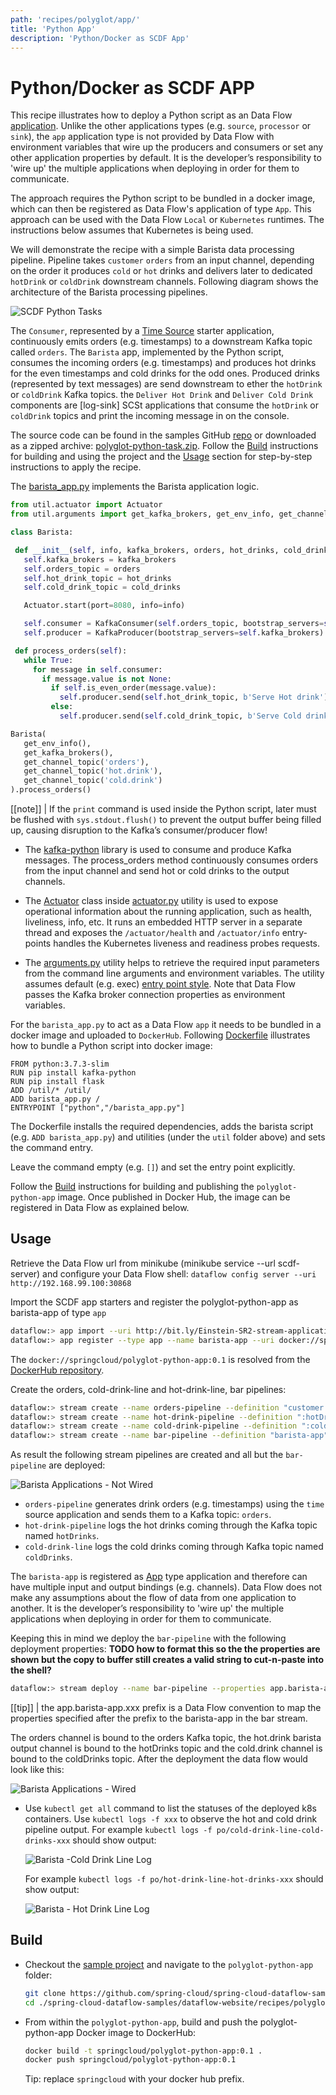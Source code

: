 ```yaml
---
path: 'recipes/polyglot/app/'
title: 'Python App'
description: 'Python/Docker as SCDF App'
---
```


# Python/Docker as SCDF APP

This recipe illustrates how to deploy a Python script as an Data Flow [application](http://docs.spring.io/spring-cloud-dataflow/docs/%scdf-version-latest%/reference/htmlsingle/#spring-cloud-dataflow-stream-app-dsl).
Unlike the other applications types (e.g. `source`, `processor` or `sink`), the `app` application type is not provided by Data Flow with environment variables that wire up the producers and consumers or set any other application properties by default. It is the developer’s responsibility to 'wire up' the multiple applications when deploying in order for them to communicate.

The approach requires the Python script to be bundled in a docker image, which can then be registered as Data Flow's application of type `App`.
This approach can be used with the Data Flow `Local` or `Kubernetes` runtimes. The instructions below assumes that Kubernetes is being used.

We will demonstrate the recipe with a simple Barista data processing pipeline. Pipeline takes `customer` `orders` from an input channel, depending on the order it produces `cold` or `hot` drinks and delivers later to dedicated `hotDrink` or `coldDrink` downstream channels.
Following diagram shows the architecture of the Barista processing pipelines.

![SCDF Python Tasks](images/polyglot-python-app-architecture.png)

The `Consumer`, represented by a [Time Source](https://docs.spring.io/spring-cloud-stream-app-starters/docs/%streaming-apps-latest%/reference/htmlsingle/#spring-cloud-stream-modules-time-source) starter application, continuously emits orders (e.g. timestamps) to a downstream Kafka topic called `orders`. The `Barista` app, implemented by the Python script, consumes the incoming orders (e.g. timestamps) and produces hot drinks for the even timestamps and cold drinks for the odd ones. Produced drinks (represented by text messages) are send downstream to ether the `hotDrink` or `coldDrink` Kafka topics.
the `Deliver Hot Drink` and `Deliver Cold Drink` components are [log-sink] SCSt applications that consume the `hotDrink` or `coldDrink` topics and print the incoming message in on the console.

<!--TIP-->

The source code can be found in the samples GitHub [repo](https://github.com/spring-cloud/spring-cloud-dataflow-samples/tree/master/dataflow-website/recipes/polyglot/polyglot-python-app) or downloaded as a zipped archive: [polyglot-python-task.zip](https://github.com/spring-cloud/spring-cloud-dataflow-samples/raw/master/dataflow-website/recipes/polyglot/polyglot-python-app.zip). Follow the [Build](#build) instructions for building and using the project and the [Usage](#usage) section for step-by-step instructions to apply the recipe.

<!--END_TIP-->

The [barista_app.py](https://github.com/spring-cloud/spring-cloud-dataflow-samples/blob/master/dataflow-website/recipes/polyglot/polyglot-python-app/barista_app.py) implements the Barista application logic.

```python
from util.actuator import Actuator
from util.arguments import get_kafka_brokers, get_env_info, get_channel_topic

class Barista:

 def __init__(self, info, kafka_brokers, orders, hot_drinks, cold_drinks):
   self.kafka_brokers = kafka_brokers
   self.orders_topic = orders
   self.hot_drink_topic = hot_drinks
   self.cold_drink_topic = cold_drinks

   Actuator.start(port=8080, info=info)

   self.consumer = KafkaConsumer(self.orders_topic, bootstrap_servers=self.kafka_brokers)
   self.producer = KafkaProducer(bootstrap_servers=self.kafka_brokers)

 def process_orders(self):
   while True:
     for message in self.consumer:
       if message.value is not None:
         if self.is_even_order(message.value):
           self.producer.send(self.hot_drink_topic, b'Serve Hot drink')
         else:
           self.producer.send(self.cold_drink_topic, b'Serve Cold drink')

Barista(
   get_env_info(),
   get_kafka_brokers(),
   get_channel_topic('orders'),
   get_channel_topic('hot.drink'),
   get_channel_topic('cold.drink')
).process_orders()

```

[[note]]
| If the `print` command is used inside the Python script, later must be flushed with `sys.stdout.flush()` to prevent the output buffer being filled up, causing disruption to the Kafka’s consumer/producer flow!

- The [kafka-python](https://github.com/dpkp/kafka-python) library is used to consume and produce Kafka messages. The process_orders method continuously consumes orders from the input channel and send hot or cold drinks to the output channels.

- The [Actuator](https://github.com/spring-cloud/spring-cloud-dataflow-samples/blob/master/dataflow-website/recipes/polyglot/polyglot-python-app/util/actuator.py#L7) class inside [actuator.py](https://github.com/spring-cloud/spring-cloud-dataflow-samples/blob/master/dataflow-website/recipes/polyglot/polyglot-python-app/util/actuator.py) utility is used to expose operational information about the running application, such as health, liveliness, info, etc.
  It runs an embedded HTTP server in a separate thread and exposes the `/actuator/health` and `/actuator/info` entry-points handles the Kubernetes liveness and readiness probes requests.

- The [arguments.py](https://github.com/spring-cloud/spring-cloud-dataflow-samples/blob/master/dataflow-website/recipes/polyglot/polyglot-python-app/util/arguments.py) utility helps to retrieve the required input parameters from the command line arguments and environment variables.
  The utility assumes default (e.g. exec) [entry point style](http://docs.spring.io/spring-cloud-dataflow/docs/%scdf-version-latest%/reference/htmlsingle/#_entry_point_style_2).
  Note that Data Flow passes the Kafka broker connection properties as environment variables.

For the `barista_app.py` to act as a Data Flow `app` it needs to be bundled in a docker image and uploaded to `DockerHub`. Following [Dockerfile](https://github.com/spring-cloud/spring-cloud-dataflow-samples/blob/master/dataflow-website/recipes/polyglot/polyglot-python-app/Dockerfile) illustrates how to bundle a Python script into docker image:

```docker
FROM python:3.7.3-slim
RUN pip install kafka-python
RUN pip install flask
ADD /util/* /util/
ADD barista_app.py /
ENTRYPOINT ["python","/barista_app.py"]
```

The Dockerfile installs the required dependencies, adds the barista script (e.g. `ADD barista_app.py`) and utilities (under the `util` folder above) and sets the command entry.

<!--TIP-->

Leave the command empty (e.g. `[]`) and set the entry point explicitly.

<!--END_TIP-->

Follow the [Build](#build) instructions for building and publishing the `polyglot-python-app` image.
Once published in Docker Hub, the image can be registered in Data Flow as explained below.

## Usage

Retrieve the Data Flow url from minikube (minikube service --url scdf-server) and configure your Data Flow shell:
`dataflow config server --uri http://192.168.99.100:30868`

Import the SCDF app starters and register the polyglot-python-app as barista-app of type `app`

```bash
dataflow:> app import --uri http://bit.ly/Einstein-SR2-stream-applications-kafka-docker
dataflow:> app register --type app --name barista-app --uri docker://springcloud/polyglot-python-app:0.1
```

The `docker://springcloud/polyglot-python-app:0.1` is resolved from the [DockerHub repository](https://hub.docker.com/r/springcloud/polyglot-python-app).

Create the orders, cold-drink-line and hot-drink-line, bar pipelines:

```bash
dataflow:> stream create --name orders-pipeline --definition "customer: time > :orders" --deploy
dataflow:> stream create --name hot-drink-pipeline --definition ":hotDrinks > hot-drink-log: log" --deploy
dataflow:> stream create --name cold-drink-pipeline --definition ":coldDrinks > cold-drink-log: log" --deploy
dataflow:> stream create --name bar-pipeline --definition "barista-app"
```

As result the following stream pipelines are created and all but the `bar-pipeline` are deployed:

![Barista Applications - Not Wired](images/polyglot-python-app-barista.png)

- `orders-pipeline` generates drink orders (e.g. timestamps) using the `time` source application and sends them to a Kafka topic: `orders`.
- `hot-drink-pipeline` logs the hot drinks coming through the Kafka topic named `hotDrinks`.
- `cold-drink-line` logs the cold drinks coming through Kafka topic named `coldDrinks`.

<!--IMPORTANT-->

The `barista-app` is registered as [App](http://docs.spring.io/spring-cloud-dataflow/docs/%scdf-version-latest%/reference/htmlsingle/#spring-cloud-dataflow-stream-app-dsl) type application and therefore can have multiple input and output bindings (e.g. channels). Data Flow does not make any assumptions about the flow of data from one application to another. It is the developer’s responsibility to 'wire up' the multiple applications when deploying in order for them to communicate.

<!--END_IMPORTANT-->

Keeping this in mind we deploy the `bar-pipeline` with the following deployment properties:
**TODO how to format this so the the properties are shown but the copy to buffer still creates a valid string to cut-n-paste into the shell?**

```bash
dataflow:> stream deploy --name bar-pipeline --properties app.barista-app.spring.cloud.stream.bindings.orders.destination=orders,app.barista-app.spring.cloud.stream.bindings.hot.drink.destination=hotDrinks,app.barista-app.spring.cloud.stream.bindings.cold.drink.destination=coldDrinks
```

[[tip]]
| the app.barista-app.xxx prefix is a Data Flow convention to map the properties specified after the prefix to the barista-app in the bar stream.

The orders channel is bound to the orders Kafka topic, the hot.drink barista output channel is bound to the hotDrinks topic and the cold.drink channel is bound to the coldDrinks topic.
After the deployment the data flow would look like this:

![Barista Applications - Wired](images/polyglot-python-app-barista-wired.png)

- Use `kubectl get all` command to list the statuses of the deployed k8s containers. Use `kubectl logs -f xxx` to observe the hot and cold drink pipeline output.
  For example `kubectl logs -f po/cold-drink-line-cold-drinks-xxx` should show output:

  ![Barista -Cold Drink Line Log](images/cold-drink-line-cold-drinks-log.png)

  For example `kubectl logs -f po/hot-drink-line-hot-drinks-xxx` should show output:

  ![Barista - Hot Drink Line Log](images/cold-drink-line-hot-drinks-log.png)

## Build

- Checkout the [sample project](https://github.com/spring-cloud/spring-cloud-dataflow-samples) and navigate to the `polyglot-python-app` folder:

  ```bash
  git clone https://github.com/spring-cloud/spring-cloud-dataflow-samples
  cd ./spring-cloud-dataflow-samples/dataflow-website/recipes/polyglot/polyglot-python-app/
  ```

- From within the `polyglot-python-app`, build and push the polyglot-python-app Docker image to DockerHub:

  ```bash
  docker build -t springcloud/polyglot-python-app:0.1 .
  docker push springcloud/polyglot-python-app:0.1
  ```

  Tip: replace `springcloud` with your docker hub prefix.
